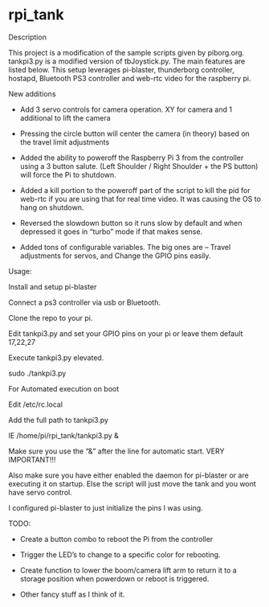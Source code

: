 rpi_tank
========

Description

This project is a modification of the sample scripts given by piborg.org.
tankpi3.py is a modified version of tbJoystick.py. The main features are listed
below. This setup leverages pi-blaster, thunderborg controller, hostapd,
Bluetooth PS3 controller and web-rtc video for the raspberry pi.

New additions

-   Add 3 servo controls for camera operation. XY for camera and 1 additional to
    lift the camera

-   Pressing the circle button will center the camera (in theory) based on the
    travel limit adjustments

-   Added the ability to poweroff the Raspberry Pi 3 from the controller using a
    3 button salute. (Left Shoulder / Right Shoulder + the PS button) will force
    the Pi to shutdown.

-   Added a kill portion to the poweroff part of the script to kill the pid for
    web-rtc if you are using that for real time video. It was causing the OS to
    hang on shutdown.

-   Reversed the slowdown button so it runs slow by default and when depressed
    it goes in “turbo” mode if that makes sense.

-   Added tons of configurable variables. The big ones are – Travel adjustments
    for servos, and Change the GPIO pins easily.

Usage:

Install and setup pi-blaster

Connect a ps3 controller via usb or Bluetooth.

Clone the repo to your pi.

Edit tankpi3.py and set your GPIO pins on your pi or leave them default 17,22,27

Execute tankpi3.py elevated.

sudo ./tankpi3.py

For Automated execution on boot

Edit /etc/rc.local

Add the full path to tankpi3.py

IE /home/pi/rpi_tank/tankpi3.py &

Make sure you use the “&” after the line for automatic start. VERY IMPORTANT!!!

Also make sure you have either enabled the daemon for pi-blaster or are
executing it on startup. Else the script will just move the tank and you wont
have servo control.

I configured pi-blaster to just initialize the pins I was using.

TODO:

-   Create a button combo to reboot the Pi from the controller

-   Trigger the LED’s to change to a specific color for rebooting.

-   Create function to lower the boom/camera lift arm to return it to a storage
    position when powerdown or reboot is triggered.

-   Other fancy stuff as I think of it.
